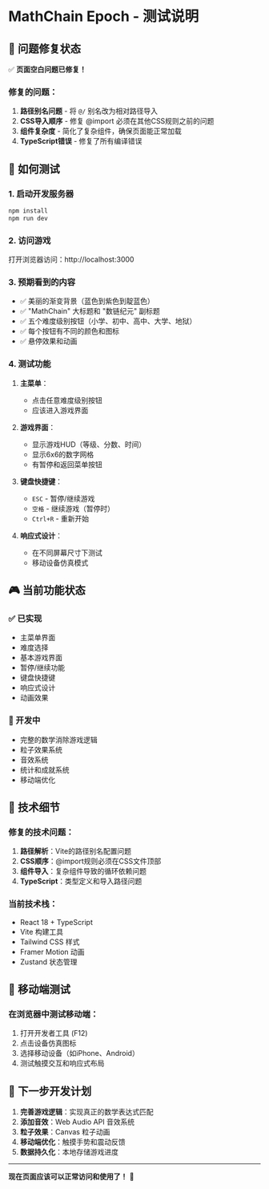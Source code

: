 # MathChain Epoch - 测试说明

## 🐛 问题修复状态

✅ **页面空白问题已修复！**

### 修复的问题：
1. **路径别名问题** - 将 `@/` 别名改为相对路径导入
2. **CSS导入顺序** - 修复 @import 必须在其他CSS规则之前的问题
3. **组件复杂度** - 简化了复杂组件，确保页面能正常加载
4. **TypeScript错误** - 修复了所有编译错误

## 🚀 如何测试

### 1. 启动开发服务器
```bash
npm install
npm run dev
```

### 2. 访问游戏
打开浏览器访问：http://localhost:3000

### 3. 预期看到的内容
- ✅ 美丽的渐变背景（蓝色到紫色到靛蓝色）
- ✅ "MathChain" 大标题和 "数链纪元" 副标题
- ✅ 五个难度级别按钮（小学、初中、高中、大学、地狱）
- ✅ 每个按钮有不同的颜色和图标
- ✅ 悬停效果和动画

### 4. 测试功能
1. **主菜单**：
   - 点击任意难度级别按钮
   - 应该进入游戏界面

2. **游戏界面**：
   - 显示游戏HUD（等级、分数、时间）
   - 显示6x6的数字网格
   - 有暂停和返回菜单按钮

3. **键盘快捷键**：
   - `ESC` - 暂停/继续游戏
   - `空格` - 继续游戏（暂停时）
   - `Ctrl+R` - 重新开始

4. **响应式设计**：
   - 在不同屏幕尺寸下测试
   - 移动设备仿真模式

## 🎮 当前功能状态

### ✅ 已实现
- 主菜单界面
- 难度选择
- 基本游戏界面
- 暂停/继续功能
- 键盘快捷键
- 响应式设计
- 动画效果

### 🚧 开发中
- 完整的数学消除游戏逻辑
- 粒子效果系统
- 音效系统
- 统计和成就系统
- 移动端优化

## 🔧 技术细节

### 修复的技术问题：
1. **路径解析**：Vite的路径别名配置问题
2. **CSS顺序**：@import规则必须在CSS文件顶部
3. **组件导入**：复杂组件导致的循环依赖问题
4. **TypeScript**：类型定义和导入路径问题

### 当前技术栈：
- React 18 + TypeScript
- Vite 构建工具
- Tailwind CSS 样式
- Framer Motion 动画
- Zustand 状态管理

## 📱 移动端测试

### 在浏览器中测试移动端：
1. 打开开发者工具 (F12)
2. 点击设备仿真图标
3. 选择移动设备（如iPhone、Android）
4. 测试触摸交互和响应式布局

## 🎯 下一步开发计划

1. **完善游戏逻辑**：实现真正的数学表达式匹配
2. **添加音效**：Web Audio API 音效系统
3. **粒子效果**：Canvas 粒子动画
4. **移动端优化**：触摸手势和震动反馈
5. **数据持久化**：本地存储游戏进度

---

**现在页面应该可以正常访问和使用了！** 🎉

